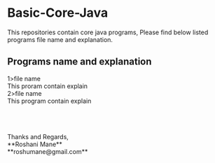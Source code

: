 # Basic-Core-Java
This repositories contain core java programs, Please find below listed programs file name and explanation.

## Programs name and explanation

1>file name<br />
This proram contain explain <br />
2>file name <br />
This program contain explain <br />






<br />
<br />
<br />
Thanks and Regards, <br />
**Roshani Mane** <br />
**roshumane@gmail.com** <br />
